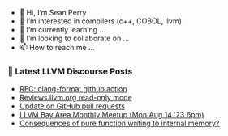 - 👋 Hi, I’m Sean Perry
- 👀 I’m interested in compilers (c++, COBOL, llvm)
- 🌱 I’m currently learning ...
- 💞️ I’m looking to collaborate on ...
- 📫 How to reach me ...

<!---
s66perry/s66perry is a ✨ special ✨ repository because its `README.md` (this file) appears on your GitHub profile.
You can click the Preview link to take a look at your changes.
--->
### 📕 Latest LLVM Discourse Posts

<!-- DISCOURSE-LLVM:START -->
- [RFC: clang-format github action](https://discourse.llvm.org/t/rfc-clang-format-github-action/73391?page=2#post_28)
- [Reviews.llvm.org read-only mode](https://discourse.llvm.org/t/reviews-llvm-org-read-only-mode/73289#post_8)
- [Update on GitHub pull requests](https://discourse.llvm.org/t/update-on-github-pull-requests/71540?page=7#post_131)
- [LLVM Bay Area Monthly Meetup &lpar;Mon Aug 14 ‘23 6pm&rpar;](https://discourse.llvm.org/t/llvm-bay-area-monthly-meetup-mon-aug-14-23-6pm/72295#post_3)
- [Consequences of pure function writing to internal memory?](https://discourse.llvm.org/t/consequences-of-pure-function-writing-to-internal-memory/73425#post_2)
<!-- DISCOURSE-LLVM:END -->

